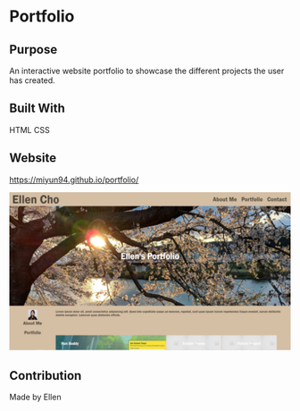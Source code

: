 # Portfolio

## Purpose
An interactive website portfolio to showcase the different projects the user has created.

## Built With
HTML
CSS

## Website
https://miyun94.github.io/portfolio/

![Screenshot of Webiste](assets/screenshot.jpg)

## Contribution
Made by Ellen
